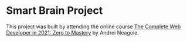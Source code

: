 # Smart Brain Project

This project was built by attending the online course [The Complete Web Developer in 2021: Zero to Mastery](https://www.udemy.com/course/the-complete-web-developer-zero-to-mastery/) by Andrei Neagoie.
